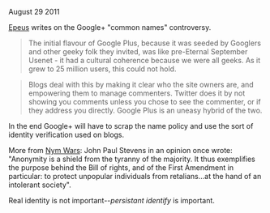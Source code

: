 August 29 2011

[Epeus][ep] writes on the Google+ "common names" controversy. 

> The initial flavour of Google Plus, because it was seeded by Googlers
> and other geeky folk they invited, was like pre-Eternal September
> Usenet - it had a cultural coherence because we were all geeks. As it
> grew to 25 million users, this could not hold.

> Blogs deal with this by making it clear who the site owners are, and
> empowering them to manage commenters. Twitter does it by not showing you
> comments unless you chose to see the commenter, or if they address you
> directly. Google Plus is an uneasy hybrid of the two. 

In the end Google+ will have to scrap the name policy and use the sort
of identity verification used on blogs.


[ep]: http://epeus.blogspot.com/


More from [Nym Wars][nw]: John Paul Stevens in an opinion once wrote:
"Anonymity is a shield from the tyranny of the majority. It thus
exemplifies the purpose behind the Bill of rights, and of the First
Amendment in particular: to protect unpopular individuals from
retalians...at the hand of an intolerant society". 

Real identity is not important--*persistant identify* is important.



 



[nw]: http://www.jwz.org/blog/2011/08/nym-wars/
